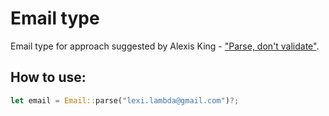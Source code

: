 # Email type

Email type for approach suggested by Alexis King - ["Parse, don't validate"](https://lexi-lambda.github.io/blog/2019/11/05/parse-don-t-validate/).

## How to use:

```rust
let email = Email::parse("lexi.lambda@gmail.com")?;
```